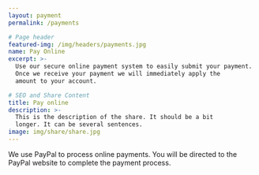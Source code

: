 ```yaml
---
layout: payment
permalink: /payments

# Page header
featured-img: /img/headers/payments.jpg
name: Pay Online
excerpt: >-
  Use our secure online payment system to easily submit your payment.
  Once we receive your payment we will immediately apply the 
  amount to your account.

# SEO and Share Content
title: Pay online
description: >-
  This is the description of the share. It should be a bit
  longer. It can be several sentences.
image: img/share/share.jpg
---
```


We use PayPal to process online payments. You will be directed 
to the PayPal website to complete the payment process.